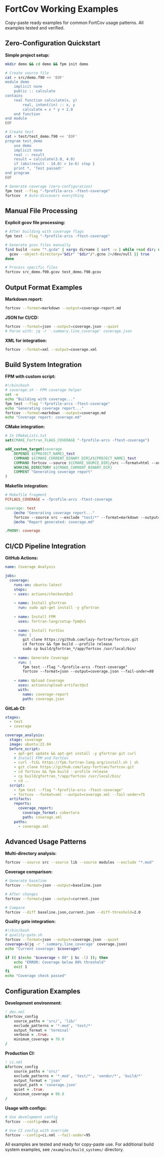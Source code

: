 # FortCov Working Examples

Copy-paste ready examples for common FortCov usage patterns. All examples tested and verified.

## Zero-Configuration Quickstart

**Simple project setup:**
```bash
mkdir demo && cd demo && fpm init demo

# Create source file
cat > src/demo.f90 << 'EOF'
module demo
    implicit none
    public :: calculate
contains
    real function calculate(x, y)
        real, intent(in) :: x, y
        calculate = x * y + 2.0
    end function
end module
EOF

# Create test
cat > test/test_demo.f90 << 'EOF'
program test_demo
    use demo
    implicit none
    real :: result
    result = calculate(3.0, 4.0)
    if (abs(result - 14.0) > 1e-6) stop 1
    print *, 'Test passed!'
end program
EOF

# Generate coverage (zero-configuration)
fpm test --flag "-fprofile-arcs -ftest-coverage"
fortcov  # Auto-discovers everything
```

## Manual File Processing

**Explicit gcov file processing:**
```bash
# After building with coverage flags
fpm test --flag "-fprofile-arcs -ftest-coverage"

# Generate gcov files manually
find build -name "*.gcda" | xargs dirname | sort -u | while read dir; do
  gcov --object-directory="$dir" "$dir"/*.gcno 2>/dev/null || true
done

# Process specific files
fortcov src_demo.f90.gcov test_demo.f90.gcov
```

## Output Format Examples

**Markdown report:**
```bash
fortcov --format=markdown --output=coverage-report.md
```

**JSON for CI/CD:**
```bash
fortcov --format=json --output=coverage.json --quiet
# Parse with: jq -r '.summary.line_coverage' coverage.json
```

**XML for integration:**
```bash
fortcov --format=xml --output=coverage.xml
```

## Build System Integration

**FPM with custom script:**
```bash
#!/bin/bash
# coverage.sh - FPM coverage helper
set -e
echo "Building with coverage..."
fpm test --flag "-fprofile-arcs -ftest-coverage"
echo "Generating coverage report..."
fortcov --format=markdown --output=coverage.md
echo "Coverage report: coverage.md"
```

**CMake integration:**
```cmake
# In CMakeLists.txt
set(CMAKE_Fortran_FLAGS_COVERAGE "-fprofile-arcs -ftest-coverage")

add_custom_target(coverage
    DEPENDS ${PROJECT_NAME}_test
    COMMAND ${CMAKE_CURRENT_BINARY_DIR}/${PROJECT_NAME}_test
    COMMAND fortcov --source ${CMAKE_SOURCE_DIR}/src --format=html --output=coverage.html
    WORKING_DIRECTORY ${CMAKE_CURRENT_BINARY_DIR}
    COMMENT "Generating coverage report"
)
```

**Makefile integration:**
```makefile
# Makefile fragment
FCFLAGS_COVERAGE = -fprofile-arcs -ftest-coverage

coverage: test
	@echo "Generating coverage report..."
	fortcov --source src --exclude "test/*" --format=markdown --output=coverage.md
	@echo "Report generated: coverage.md"

.PHONY: coverage
```

## CI/CD Pipeline Integration

**GitHub Actions:**
```yaml
name: Coverage Analysis

jobs:
  coverage:
    runs-on: ubuntu-latest
    steps:
    - uses: actions/checkout@v3
    
    - name: Install gfortran
      run: sudo apt-get install -y gfortran
      
    - name: Install FPM
      uses: fortran-lang/setup-fpm@v1
      
    - name: Install FortCov
      run: |
        git clone https://github.com/lazy-fortran/fortcov.git
        cd fortcov && fpm build --profile release
        sudo cp build/gfortran_*/app/fortcov /usr/local/bin/
    
    - name: Generate Coverage
      run: |
        fpm test --flag "-fprofile-arcs -ftest-coverage"
        fortcov --format=json --output=coverage.json --fail-under=80
    
    - name: Upload Coverage
      uses: actions/upload-artifact@v3
      with:
        name: coverage-report
        path: coverage.json
```

**GitLab CI:**
```yaml
stages:
  - test
  - coverage

coverage_analysis:
  stage: coverage
  image: ubuntu:22.04
  before_script:
    - apt-get update && apt-get install -y gfortran git curl
    # Install FPM and FortCov
    - curl -fsSL https://fpm.fortran-lang.org/install.sh | sh
    - git clone https://github.com/lazy-fortran/fortcov.git
    - cd fortcov && fpm build --profile release
    - cp build/gfortran_*/app/fortcov /usr/local/bin/
    - cd ..
  script:
    - fpm test --flag "-fprofile-arcs -ftest-coverage"
    - fortcov --format=xml --output=coverage.xml --fail-under=75
  artifacts:
    reports:
      coverage_report:
        coverage_format: cobertura
        path: coverage.xml
    paths:
      - coverage.xml
```

## Advanced Usage Patterns

**Multi-directory analysis:**
```bash
fortcov --source src --source lib --source modules --exclude "*.mod"
```

**Coverage comparison:**
```bash
# Generate baseline
fortcov --format=json --output=baseline.json

# After changes
fortcov --format=json --output=current.json

# Compare
fortcov --diff baseline.json,current.json --diff-threshold=2.0
```

**Quality gate integration:**
```bash
#!/bin/bash
# quality-gate.sh
fortcov --format=json --output=coverage.json --quiet
coverage=$(jq -r '.summary.line_coverage' coverage.json)
echo "Current coverage: $coverage%"

if (( $(echo "$coverage < 80" | bc -l) )); then
    echo "ERROR: Coverage below 80% threshold"
    exit 1
fi
echo "Coverage check passed"
```

## Configuration Examples

**Development environment:**
```fortran
! dev.nml
&fortcov_config
    source_paths = 'src/', 'lib/'
    exclude_patterns = '*.mod', 'test/*'
    output_format = 'terminal'
    verbose = .true.
    minimum_coverage = 70.0
/
```

**Production CI:**
```fortran
! ci.nml  
&fortcov_config
    source_paths = 'src/'
    exclude_patterns = '*.mod', 'test/*', 'vendor/*', 'build/*'
    output_format = 'json'
    output_path = 'coverage.json'
    quiet = .true.
    minimum_coverage = 90.0
/
```

**Usage with configs:**
```bash
# Use development config
fortcov --config=dev.nml

# Use CI config with override
fortcov --config=ci.nml --fail-under=95
```

All examples are tested and ready for copy-paste use. For additional build system examples, see `/examples/build_systems/` directory.